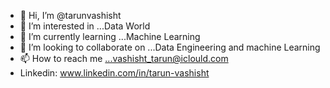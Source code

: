 - 👋 Hi, I’m @tarunvashisht
- 👀 I’m interested in ...Data World
- 🌱 I’m currently learning ...Machine Learning
- 💞️ I’m looking to collaborate on ...Data Engineering and machine Learning
- 📫 How to reach me ...vashisht_tarun@iclould.com
- Linkedin: www.linkedin.com/in/tarun-vashisht

<!---
tarunvashisht/tarunvashisht is a ✨ special ✨ repository because its `README.md` (this file) appears on your GitHub profile.
You can click the Preview link to take a look at your changes.
--->
